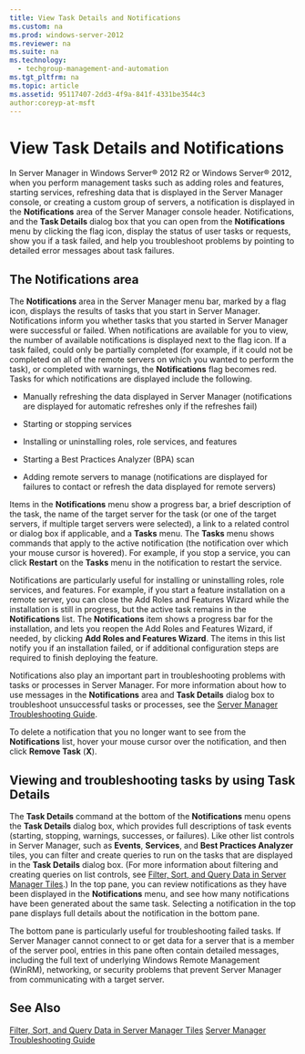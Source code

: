 ```yaml
---
title: View Task Details and Notifications
ms.custom: na
ms.prod: windows-server-2012
ms.reviewer: na
ms.suite: na
ms.technology: 
  - techgroup-management-and-automation
ms.tgt_pltfrm: na
ms.topic: article
ms.assetid: 95117407-2dd3-4f9a-841f-4331be3544c3
author:coreyp-at-msft
---
```

# View Task Details and Notifications
In Server Manager in Windows Server® 2012 R2 or Windows Server® 2012, when you perform management tasks such as adding roles and features, starting services, refreshing data that is displayed in the Server Manager console, or creating a custom group of servers, a notification is displayed in the **Notifications** area of the Server Manager console header. Notifications, and the **Task Details** dialog box that you can open from the **Notifications** menu by clicking the flag icon, display the status of user tasks or requests, show you if a task failed, and help you troubleshoot problems by pointing to detailed error messages about task failures.

## The Notifications area
The **Notifications** area in the Server Manager menu bar, marked by a flag icon, displays the results of tasks that you start in Server Manager. Notifications inform you whether tasks that you started in Server Manager were successful or failed. When notifications are available for you to view, the number of available notifications is displayed next to the flag icon. If a task failed, could only be partially completed (for example, if it could not be completed on all of the remote servers on which you wanted to perform the task), or completed with warnings, the **Notifications** flag becomes red. Tasks for which notifications are displayed include the following.

-   Manually refreshing the data displayed in Server Manager (notifications are displayed for automatic refreshes only if the refreshes fail)

-   Starting or stopping services

-   Installing or uninstalling roles, role services, and features

-   Starting a Best Practices Analyzer (BPA) scan

-   Adding remote servers to manage (notifications are displayed for failures to contact or refresh the data displayed for remote servers)

Items in the **Notifications** menu show a progress bar, a brief description of the task, the name of the target server for the task (or one of the target servers, if multiple target servers were selected), a link to a related control or dialog box if applicable, and a **Tasks** menu. The **Tasks** menu shows commands that apply to the active notification (the notification over which your mouse cursor is hovered). For example, if you stop a service, you can click **Restart** on the **Tasks** menu in the notification to restart the service.

Notifications are particularly useful for installing or uninstalling roles, role services, and features. For example, if you start a feature installation on a remote server, you can close the Add Roles and Features Wizard while the installation is still in progress, but the active task remains in the **Notifications** list. The **Notifications** item shows a progress bar for the installation, and lets you reopen the Add Roles and Features Wizard, if needed, by clicking **Add Roles and Features Wizard**. The items in this list notify you if an installation failed, or if additional configuration steps are required to finish deploying the feature.

Notifications also play an important part in troubleshooting problems with tasks or processes in Server Manager. For more information about how to use messages in the **Notifications** area and **Task Details** dialog box to troubleshoot unsuccessful tasks or processes, see the [Server Manager Troubleshooting Guide](http://social.technet.microsoft.com/wiki/contents/articles/13443.windows-server-2012-server-manager-troubleshooting-guide-part-i-overview.aspx).

To delete a notification that you no longer want to see from the **Notifications** list, hover your mouse cursor over the notification, and then click **Remove Task** (**X**).

## Viewing and troubleshooting tasks by using Task Details
The **Task Details** command at the bottom of the **Notifications** menu opens the **Task Details** dialog box, which provides full descriptions of task events (starting, stopping, warnings, successes, or failures). Like other list controls in Server Manager, such as **Events**, **Services**, and **Best Practices Analyzer** tiles, you can filter and create queries to run on the tasks that are displayed in the **Task Details** dialog box. (For more information about filtering and creating queries on list controls, see [Filter, Sort, and Query Data in Server Manager Tiles](Filter-Sort-and-Query-Data-in-Server-Manager-Tiles.md).) In the top pane, you can review notifications as they have been displayed in the **Notifications** menu, and see how many notifications have been generated about the same task. Selecting a notification in the top pane displays full details about the notification in the bottom pane.

The bottom pane is particularly useful for troubleshooting failed tasks. If Server Manager cannot connect to or get data for a server that is a member of the server pool, entries in this pane often contain detailed messages, including the full text of underlying Windows Remote Management (WinRM), networking, or security problems that prevent Server Manager from communicating with a target server.

## See Also
[Filter, Sort, and Query Data in Server Manager Tiles](Filter-Sort-and-Query-Data-in-Server-Manager-Tiles.md)
[Server Manager Troubleshooting Guide](http://social.technet.microsoft.com/wiki/contents/articles/13443.windows-server-2012-server-manager-troubleshooting-guide-part-i-overview.aspx)


